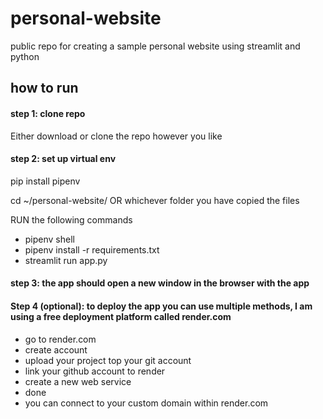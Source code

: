# personal-website
public repo for creating a sample personal website using streamlit and python


## how to run

#### step 1: clone repo
Either download or clone the repo however you like

#### step 2: set up virtual env

pip install pipenv

cd ~/personal-website/ OR whichever folder you have copied the files

RUN the following commands

- pipenv shell
- pipenv install -r requirements.txt
- streamlit run app.py

#### step 3: the app should open a new window in the browser with the app

#### Step 4 (optional): to deploy the app you can use multiple methods, I am using a free deployment platform called render.com

- go to render.com
- create account
- upload your project top your git account
- link your github account to render
- create a new web service
- done
- you can connect to your custom domain within render.com

